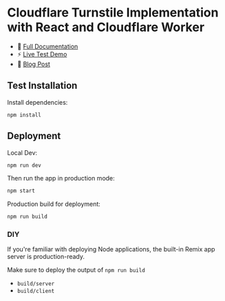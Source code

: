 # Cloudflare Turnstile Implementation with React and Cloudflare Worker
- 📖 [Full Documentation](https://docs.stephenjlu.com/cloudflare-turnstile/how-to-implement-cloudflares-turnstile)
- ⚡ [Live Test Demo](https://www.stephenjlu.com/test)
- 📝 [Blog Post](https://ledger.stephenjlu.com/how-i-made-a-contact-form-bot-killer-using-cloudflare-turnstile-captcha-challenge-plus-a-bonus-honeypot?showSharer=true)

## Test Installation

Install dependencies:

```shellscript
npm install
```

## Deployment

Local Dev:

```sh
npm run dev
```

Then run the app in production mode:

```sh
npm start
```

Production build for deployment:

```sh
npm run build
```

### DIY

If you're familiar with deploying Node applications, the built-in Remix app server is production-ready.

Make sure to deploy the output of `npm run build`

- `build/server`
- `build/client`
